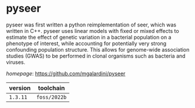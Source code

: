 # pyseer

pyseer was first written a python reimplementation of seer, which was written in C++. pyseer uses  linear models with fixed or mixed effects to estimate the effect of genetic variation in a bacterial population  on a phenotype of interest, while accounting for potentially very strong confounding population structure.  This allows for genome-wide association studies (GWAS) to be performed in clonal organisms  such as bacteria and viruses.

*homepage*: <https://github.com/mgalardini/pyseer>

version | toolchain
--------|----------
``1.3.11`` | ``foss/2022b``
